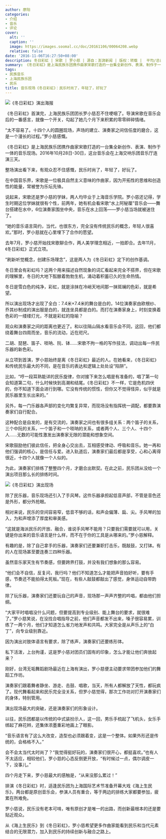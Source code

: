 ```yaml
---
author: 廖阳
categories:
- 介绍
- 音乐
- 评论
cover:
  alt: ''
  caption: ''
  image: https://images.soomal.cc/doc/20161106/00064208.webp
  relative: false
date: '2016-11-06T16:27:50+08:00'
description: 冬日彩虹 | 宋歌 | 罗小慈 | 源自：澎湃新闻 | 版权：转载 |  平均/总评分：00.00/0
summary: 《冬日彩虹》是上海民族乐团携作曲家宋歌打造的一台集全新创作、表演、制作于一体的音乐现场。2016年10月28日-30日，这台音乐会在上海交响乐团音乐厅连演三天。整场演出看下来，有观众忍不住感慨，民乐时尚了，年轻了，好玩了……
tags:
- 民族音乐
- 上海民族乐团
- 民乐
title: 音乐现场《冬日彩虹》：民乐时尚了，年轻了，好玩了
---
```


![《冬日彩虹》演出海报](https://images.soomal.cc/doc/20161106/00064207_01.webp)





《冬日彩虹》首演完，上海民族乐团团长罗小慈忍不住哽咽了。导演宋歌在音乐会后的一番感言，就像一个开关，勾起了她几个月下来积累的零零碎碎情绪。

“太不容易了。十四个人的圆圈现场，声场的建立、演奏家之间信任度的磨合，这是一个漫长的过程。”罗小慈感慨。

《冬日彩虹》是上海民族乐团携作曲家宋歌打造的一台集全新创作、表演、制作于一体的音乐现场。2016年10月28日-30日，这台音乐会在上海交响乐团音乐厅连演三天。

整场演出看下来，有观众忍不住感慨，民乐时尚了，年轻了，好玩了。

在中国音乐界，宋歌是一位极具自然主义意味的作曲家，因为开拓性的思维和创造性的能量，常被誉为乐坛先锋。

说起来，宋歌还是罗小慈的学妹，两人均毕业于上海音乐学院。罗小慈还记得，学生时期这位学妹就很有个性，前两年，她有机会看宋歌“水上阿秘厘”音乐会――舞台搭建在水中，6位演奏家围坐中央，音乐在水上回荡――罗小慈当场就被迷住了。

“她的音乐语言简约，当代，也很东方，完全没有传统民乐的概念，年轻人很喜欢。”那时，罗小慈就在心里埋下了合作的愿望。

去年7月，罗小慈开始找宋歌聊合作，两人美学理念相近，一拍即合。去年11月，《冬日彩虹》正式立项。

“刷新听觉概念，创建乐场理念”，这是两人为《冬日彩虹》定下的创作基调。

冬日里会有彩虹吗？这两个用来描述自然现象的词汇看起来完全不搭界，但在宋歌的理解里，冬日的大地下酝酿着勃勃生机，涌动着积蓄已久的生命热情。

冬日是雪白色的纯净，彩虹，就是涂抹在冷峭天地间那一抹斑斓的色彩，就是希望。

所以演出现场才出现了全白：7.4米×7.4米的舞台是白的，14位演奏家由欧根纱、乔其纱制成的演出服是白的，就连坐具都是白的。而打在演奏家身上，时刻变换着色彩的一缕缕灯光，不就是彩虹的隐喻？

观众和演奏家之间的距离也更近了。和以往隔山隔水看音乐会不同，这回，他们都绕着舞台四周而坐，音乐的流动，近在咫尺。

二胡、琵琶、笛子、唢呐、阮、钵……宋歌不拘一格的写作技法，调动出每一件民乐器的新色彩。

从立项到首演，罗小慈始终是离《冬日彩虹》最近的人。在她看来，《冬日彩虹》和传统民乐最大的不同，是在音乐的表达和逻辑上处处设“陷阱”。

比如，“哼一段耳熟能详的民乐旋律，你对接下来怎么唱是有准备的，唱了第一句会知道第二句，什么时候快到高潮和结尾。《冬日彩虹》不一样，它是危机四伏的，你不知道下面会进行到哪。它没有传统的惯性，但你又不觉得怪异，似乎就是民乐器里生长出来的。”

另外，每一门乐器各声部的变化均繁复异常，而现场没有指挥统一调配，都要靠演奏家们自行配合。

这种配合是自发的，是有交流的，演奏家之间也有很多组关系：两个笛子的关系，三个中阮的关系，一个笛子和一个唢呐的关系，或者两个人、三个人、十四个人……无数的可能性激发出演奏家无限的潜能和想象空间。

宋歌鼓励他们彼此信任，把全身心交出去，互相感受律动、呼吸和音乐。她一再和他们强调的核心，是信任与爱。进入轨道后，演奏家们最后都是享受，心和心离得很近，十四个人就像一个人似的。

为此，演奏家们排练了整整四个月，才磨合出默契。在此之前，民乐团从没给一个演出项目那么长的排练时间。

![《冬日彩虹》演出现场](https://images.soomal.cc/doc/20161106/00064206.webp)





除了民乐器，音乐现场还引入了手风琴。这件乐器承担起低音声部，不管是音色还是外形，都分外抢眼。

相对来说，民乐的空间容易窄，低音不够的话，和声会偏薄、扁、尖。手风琴的加入，为和声增添了厚度和审美感。

“这就是海派民乐的开放、融合，谁说手风琴不能用？只要我们需要就可以用，关键是你出来的音乐语言是什么样，而不在于你的工具是从哪来的。”罗小慈解释。

有趣的是，除了自己拿手的乐器，演奏家们还要兼职打击乐，既敲鼓，又打钵。有的人在现场甚至要连奏三四种乐器。

虽然音乐家天生有节奏感，但要跨界打鼓，并没有我们想象的那么容易。

“他们会不自信，反复问，我行吗？他们不知道怎么才能把声音拍好听，要有手感，节奏还不能拍得太死板。”现在，有些人敲鼓都敲出了感觉，身体运动自带韵律。

除了玩乐器，演奏家们还要玩自己的声音，现场那一声声齐整的吟唱，都由他们担纲。

“大家平时唱唱没什么问题，但要提高到专业级别、能上舞台的要求，就很难了。”罗小慈笑说，在没找合唱指导之前，他们声音都发不出来，嗓子很容易累，训练了一两个月，他们才知道怎么省力地发声和共鸣。大家完全是从声乐上的“白丁”，向专业级别靠近。

因为演出对肢体语言有要求，除了练声，演奏家们还要练形体。

私下活泼，上台拘谨，这是罗小慈对团员们固有的印象，怎么才能让他们奔放起来？

刚好，台湾无垢舞蹈剧场最近在上海有演出，罗小慈便主动要求带团参加他们的舞蹈工作坊。

演奏家们跟着舞者静坐、游走、击鼓、唱歌，当天，所有人都解放了天性，都玩疯了。现代舞看起来和民乐完全没关系，但罗小慈觉得，那次工作坊对打开演奏家们的身体，特别管用。

演出现场最大的突破，还是演奏家们的形象设计。

以往，民乐团都是以传统的中式装扮示人，这一回，男乐手梳起了飞机头，女乐手绑起了麻花辫，还集体浓墨重彩地画上了眼影。

“音乐语言有了这么大改变，造型也必须跟着变，这是一个整体。如果外形还是传统的，会格格不入。”

会不会太当代太时尚了？“我觉得挺好玩的，演奏家们很开心，都挺喜欢。”也有人不太适应，相较他们，罗小慈的心态反倒更开放，“有时候过一点，偶尔调皮一下，没事儿。”

四个月走下来，罗小慈最大的感触是，“从来没那么累过！”

排演《冬日彩虹》时，适逢民乐团为上海国际艺术节准备开幕大戏《海上生民乐》，两台都是原创音乐会，参演人员有重合，等于两边的排练大家都要参加，疲累在所难免。

罗小慈说，民乐没有老本可啃，唯有原创才是唯一的出路，而创新最根本的还是要贴近观众。

从《海上生民乐》到《冬日彩虹》，罗小慈希望更多作曲家能看到民乐和当代元素结合的无限潜力，加入到民乐的持续创新与融合之路上。